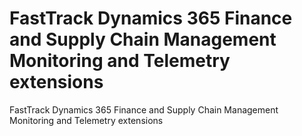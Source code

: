 # FastTrack Dynamics 365 Finance and Supply Chain Management Monitoring and Telemetry extensions
FastTrack Dynamics 365 Finance and Supply Chain Management Monitoring and Telemetry extensions
